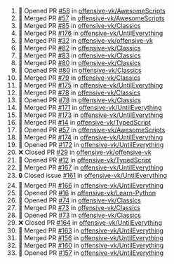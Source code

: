 <!--START_SECTION:activity-->
1. 💪 Opened PR [#58](https://github.com/offensive-vk/AwesomeScripts/pull/58) in [offensive-vk/AwesomeScripts](https://github.com/offensive-vk/AwesomeScripts)
2. 🎉 Merged PR [#57](https://github.com/offensive-vk/AwesomeScripts/pull/57) in [offensive-vk/AwesomeScripts](https://github.com/offensive-vk/AwesomeScripts)
3. 🎉 Merged PR [#85](https://github.com/offensive-vk/Classics/pull/85) in [offensive-vk/Classics](https://github.com/offensive-vk/Classics)
4. 🎉 Merged PR [#176](https://github.com/offensive-vk/UntilEverything/pull/176) in [offensive-vk/UntilEverything](https://github.com/offensive-vk/UntilEverything)
5. 🎉 Merged PR [#32](https://github.com/offensive-vk/offensive-vk/pull/32) in [offensive-vk/offensive-vk](https://github.com/offensive-vk/offensive-vk)
6. 🎉 Merged PR [#82](https://github.com/offensive-vk/Classics/pull/82) in [offensive-vk/Classics](https://github.com/offensive-vk/Classics)
7. 🎉 Merged PR [#83](https://github.com/offensive-vk/Classics/pull/83) in [offensive-vk/Classics](https://github.com/offensive-vk/Classics)
8. 🎉 Merged PR [#80](https://github.com/offensive-vk/Classics/pull/80) in [offensive-vk/Classics](https://github.com/offensive-vk/Classics)
9. 💪 Opened PR [#80](https://github.com/offensive-vk/Classics/pull/80) in [offensive-vk/Classics](https://github.com/offensive-vk/Classics)
10. 🎉 Merged PR [#79](https://github.com/offensive-vk/Classics/pull/79) in [offensive-vk/Classics](https://github.com/offensive-vk/Classics)
11. 🎉 Merged PR [#175](https://github.com/offensive-vk/UntilEverything/pull/175) in [offensive-vk/UntilEverything](https://github.com/offensive-vk/UntilEverything)
12. 🎉 Merged PR [#78](https://github.com/offensive-vk/Classics/pull/78) in [offensive-vk/Classics](https://github.com/offensive-vk/Classics)
13. 💪 Opened PR [#78](https://github.com/offensive-vk/Classics/pull/78) in [offensive-vk/Classics](https://github.com/offensive-vk/Classics)
14. 🎉 Merged PR [#171](https://github.com/offensive-vk/UntilEverything/pull/171) in [offensive-vk/UntilEverything](https://github.com/offensive-vk/UntilEverything)
15. 🎉 Merged PR [#173](https://github.com/offensive-vk/UntilEverything/pull/173) in [offensive-vk/UntilEverything](https://github.com/offensive-vk/UntilEverything)
16. 🎉 Merged PR [#14](https://github.com/offensive-vk/TypedScript/pull/14) in [offensive-vk/TypedScript](https://github.com/offensive-vk/TypedScript)
17. 💪 Opened PR [#57](https://github.com/offensive-vk/AwesomeScripts/pull/57) in [offensive-vk/AwesomeScripts](https://github.com/offensive-vk/AwesomeScripts)
18. 🎉 Merged PR [#174](https://github.com/offensive-vk/UntilEverything/pull/174) in [offensive-vk/UntilEverything](https://github.com/offensive-vk/UntilEverything)
19. 💪 Opened PR [#172](https://github.com/offensive-vk/UntilEverything/pull/172) in [offensive-vk/UntilEverything](https://github.com/offensive-vk/UntilEverything)
20. ❌ Closed PR [#29](https://github.com/offensive-vk/offensive-vk/pull/29) in [offensive-vk/offensive-vk](https://github.com/offensive-vk/offensive-vk)
21. 💪 Opened PR [#12](https://github.com/offensive-vk/TypedScript/pull/12) in [offensive-vk/TypedScript](https://github.com/offensive-vk/TypedScript)
22. 🎉 Merged PR [#167](https://github.com/offensive-vk/UntilEverything/pull/167) in [offensive-vk/UntilEverything](https://github.com/offensive-vk/UntilEverything)
23. 🔒 Closed issue [#161](https://github.com/offensive-vk/UntilEverything/issues/161) in [offensive-vk/UntilEverything](https://github.com/offensive-vk/UntilEverything)
24. 🎉 Merged PR [#166](https://github.com/offensive-vk/UntilEverything/pull/166) in [offensive-vk/UntilEverything](https://github.com/offensive-vk/UntilEverything)
25. 💪 Opened PR [#16](https://github.com/offensive-vk/Learn-Python/pull/16) in [offensive-vk/Learn-Python](https://github.com/offensive-vk/Learn-Python)
26. 💪 Opened PR [#74](https://github.com/offensive-vk/Classics/pull/74) in [offensive-vk/Classics](https://github.com/offensive-vk/Classics)
27. 🎉 Merged PR [#73](https://github.com/offensive-vk/Classics/pull/73) in [offensive-vk/Classics](https://github.com/offensive-vk/Classics)
28. 💪 Opened PR [#73](https://github.com/offensive-vk/Classics/pull/73) in [offensive-vk/Classics](https://github.com/offensive-vk/Classics)
29. ❌ Closed PR [#164](https://github.com/offensive-vk/UntilEverything/pull/164) in [offensive-vk/UntilEverything](https://github.com/offensive-vk/UntilEverything)
30. 🎉 Merged PR [#163](https://github.com/offensive-vk/UntilEverything/pull/163) in [offensive-vk/UntilEverything](https://github.com/offensive-vk/UntilEverything)
31. 🎉 Merged PR [#156](https://github.com/offensive-vk/UntilEverything/pull/156) in [offensive-vk/UntilEverything](https://github.com/offensive-vk/UntilEverything)
32. 🎉 Merged PR [#160](https://github.com/offensive-vk/UntilEverything/pull/160) in [offensive-vk/UntilEverything](https://github.com/offensive-vk/UntilEverything)
33. 💪 Opened PR [#157](https://github.com/offensive-vk/UntilEverything/pull/157) in [offensive-vk/UntilEverything](https://github.com/offensive-vk/UntilEverything)
<!--END_SECTION:activity-->
